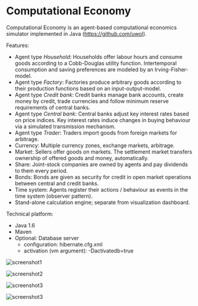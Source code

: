Computational Economy
=====================

Computational Economy is an agent-based computational economics simulator implemented in Java (https://github.com/uwol).

Features:
* Agent type *Household*: Households offer labour hours and consume goods according to a Cobb-Douglas utility function. Intertemporal consumption and saving preferences are modeled by an Irving-Fisher-model.
* Agent type *Factory*: Factories produce arbitrary goods according to their production functions based on an input-output-model.
* Agent type *Credit bank*: Credit banks manage bank accounts, create money by credit, trade currencies and follow minimum reserve requirements of central banks.
* Agent type *Central bank*: Central banks adjust key interest rates based on price indices. Key interest rates induce changes in buying behaviour via a simulated transmission mechanism.
* Agent type *Trader*: Traders import goods from foreign markets for arbitrage.
* Currency: Multiple currency zones, exchange markets, arbitrage.
* Market: Sellers offer goods on markets. The settlement market transfers ownership of offered goods and money, automatically.
* Share: Joint-stock companies are owned by agents and pay dividends to them every period.
* Bonds: Bonds are given as security for credit in open market operations between central and credit banks.
* Time system: Agents register their actions / behaviour as events in the time system (observer pattern).
* Stand-alone calculation engine; separate from visualization dashboard.

Technical platform:
* Java 1.6
* Maven
* Optional: Database server 
	* configuration: hibernate.cfg.xml 
	* activation (vm argument): -Dactivatedb=true

![screenshot1](http://img.literaturedb.com/compecon1.png)

![screenshot2](http://img.literaturedb.com/compecon2.png)

![screenshot3](http://img.literaturedb.com/compecon3.png)

![screenshot3](http://img.literaturedb.com/compecon4.png)